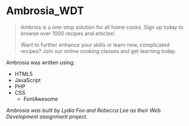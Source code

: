 # Ambrosia_WDT

> Ambroia is a one-stop solution for all home cooks. Sign up today to browse over 1000 recipes and articles!
> 
> Want to further enhance your skills or learn new, complicated recipes? Join our online cooking classes and get learning today.

Ambrosia was written using:
* HTML5
* JavaScript
* PHP
* CSS
  *  FontAwesome


*Ambrosia was built by Lydia Foo and Rebecca Lee as their Web Development assignment project.*
